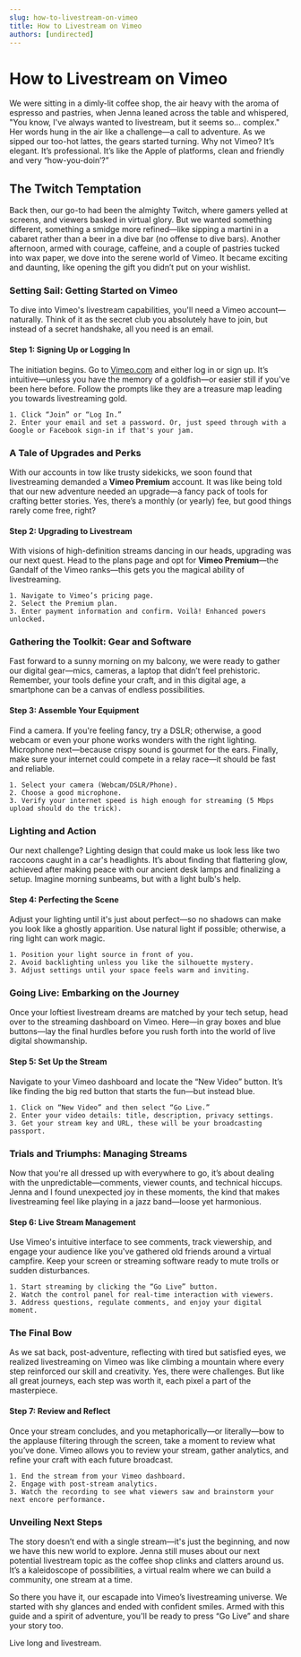 ```yaml
---
slug: how-to-livestream-on-vimeo
title: How to Livestream on Vimeo
authors: [undirected]
---
```



# How to Livestream on Vimeo

We were sitting in a dimly-lit coffee shop, the air heavy with the aroma of espresso and pastries, when Jenna leaned across the table and whispered, "You know, I've always wanted to livestream, but it seems so... complex." Her words hung in the air like a challenge—a call to adventure. As we sipped our too-hot lattes, the gears started turning. Why not Vimeo? It’s elegant. It’s professional. It’s like the Apple of platforms, clean and friendly and very “how-you-doin’?”

## The Twitch Temptation

Back then, our go-to had been the almighty Twitch, where gamers yelled at screens, and viewers basked in virtual glory. But we wanted something different, something a smidge more refined—like sipping a martini in a cabaret rather than a beer in a dive bar (no offense to dive bars). Another afternoon, armed with courage, caffeine, and a couple of pastries tucked into wax paper, we dove into the serene world of Vimeo. It became exciting and daunting, like opening the gift you didn’t put on your wishlist.

### Setting Sail: Getting Started on Vimeo

To dive into Vimeo's livestream capabilities, you'll need a Vimeo account—naturally. Think of it as the secret club you absolutely have to join, but instead of a secret handshake, all you need is an email. 

#### Step 1: Signing Up or Logging In

The initiation begins. Go to [Vimeo.com](https://www.vimeo.com) and either log in or sign up. It’s intuitive—unless you have the memory of a goldfish—or easier still if you've been here before. Follow the prompts like they are a treasure map leading you towards livestreaming gold. 

```
1. Click “Join” or “Log In.”
2. Enter your email and set a password. Or, just speed through with a Google or Facebook sign-in if that's your jam.
```

### A Tale of Upgrades and Perks

With our accounts in tow like trusty sidekicks, we soon found that livestreaming demanded a **Vimeo Premium** account. It was like being told that our new adventure needed an upgrade—a fancy pack of tools for crafting better stories. Yes, there’s a monthly (or yearly) fee, but good things rarely come free, right?

#### Step 2: Upgrading to Livestream

With visions of high-definition streams dancing in our heads, upgrading was our next quest. Head to the plans page and opt for **Vimeo Premium**—the Gandalf of the Vimeo ranks—this gets you the magical ability of livestreaming.

```
1. Navigate to Vimeo’s pricing page.
2. Select the Premium plan.
3. Enter payment information and confirm. Voilà! Enhanced powers unlocked.
```

### Gathering the Toolkit: Gear and Software

Fast forward to a sunny morning on my balcony, we were ready to gather our digital gear—mics, cameras, a laptop that didn’t feel prehistoric. Remember, your tools define your craft, and in this digital age, a smartphone can be a canvas of endless possibilities.

#### Step 3: Assemble Your Equipment

Find a camera. If you're feeling fancy, try a DSLR; otherwise, a good webcam or even your phone works wonders with the right lighting. Microphone next—because crispy sound is gourmet for the ears. Finally, make sure your internet could compete in a relay race—it should be fast and reliable.

```
1. Select your camera (Webcam/DSLR/Phone).
2. Choose a good microphone.
3. Verify your internet speed is high enough for streaming (5 Mbps upload should do the trick).
```

### Lighting and Action

Our next challenge? Lighting design that could make us look less like two raccoons caught in a car's headlights. It’s about finding that flattering glow, achieved after making peace with our ancient desk lamps and finalizing a setup. Imagine morning sunbeams, but with a light bulb's help.

#### Step 4: Perfecting the Scene

Adjust your lighting until it's just about perfect—so no shadows can make you look like a ghostly apparition. Use natural light if possible; otherwise, a ring light can work magic.

```
1. Position your light source in front of you.
2. Avoid backlighting unless you like the silhouette mystery.
3. Adjust settings until your space feels warm and inviting.
```

### Going Live: Embarking on the Journey

Once your loftiest livestream dreams are matched by your tech setup, head over to the streaming dashboard on Vimeo. Here—in gray boxes and blue buttons—lay the final hurdles before you rush forth into the world of live digital showmanship.

#### Step 5: Set Up the Stream

Navigate to your Vimeo dashboard and locate the “New Video” button. It’s like finding the big red button that starts the fun—but instead blue.

```
1. Click on “New Video” and then select “Go Live.”
2. Enter your video details: title, description, privacy settings.
3. Get your stream key and URL, these will be your broadcasting passport.
```

### Trials and Triumphs: Managing Streams

Now that you're all dressed up with everywhere to go, it’s about dealing with the unpredictable—comments, viewer counts, and technical hiccups. Jenna and I found unexpected joy in these moments, the kind that makes livestreaming feel like playing in a jazz band—loose yet harmonious.

#### Step 6: Live Stream Management

Use Vimeo's intuitive interface to see comments, track viewership, and engage your audience like you've gathered old friends around a virtual campfire. Keep your screen or streaming software ready to mute trolls or sudden disturbances. 

```
1. Start streaming by clicking the “Go Live” button.
2. Watch the control panel for real-time interaction with viewers.
3. Address questions, regulate comments, and enjoy your digital moment.
```

### The Final Bow

As we sat back, post-adventure, reflecting with tired but satisfied eyes, we realized livestreaming on Vimeo was like climbing a mountain where every step reinforced our skill and creativity. Yes, there were challenges. But like all great journeys, each step was worth it, each pixel a part of the masterpiece.

#### Step 7: Review and Reflect

Once your stream concludes, and you metaphorically—or literally—bow to the applause filtering through the screen, take a moment to review what you’ve done. Vimeo allows you to review your stream, gather analytics, and refine your craft with each future broadcast.

```
1. End the stream from your Vimeo dashboard.
2. Engage with post-stream analytics.
3. Watch the recording to see what viewers saw and brainstorm your next encore performance.
```

### Unveiling Next Steps

The story doesn’t end with a single stream—it's just the beginning, and now we have this new world to explore. Jenna still muses about our next potential livestream topic as the coffee shop clinks and clatters around us. It’s a kaleidoscope of possibilities, a virtual realm where we can build a community, one stream at a time.

So there you have it, our escapade into Vimeo’s livestreaming universe. We started with shy glances and ended with confident smiles. Armed with this guide and a spirit of adventure, you'll be ready to press “Go Live” and share your story too.

Live long and livestream.